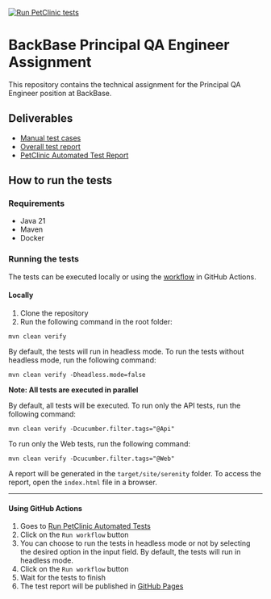 [![Run PetClinic tests](https://github.com/ricardorlg/VetClinicTests/actions/workflows/build_and_test.yml/badge.svg)](https://github.com/ricardorlg/VetClinicTests/actions/workflows/build_and_test.yml)
# BackBase Principal QA Engineer Assignment 
This repository contains the technical assignment for the Principal QA Engineer position at BackBase.
## Deliverables
* [Manual test cases](manual_tests.md)
* [Overall test report](overall_report.md)
* [PetClinic Automated Test Report](https://ricardorlg.github.io/VetClinicTests/)

## How to run the tests

### Requirements
- Java 21
- Maven 
- Docker

### Running the tests
The tests can be executed locally or using the [workflow](.github/workflows/build_and_test.yml) in GitHub Actions.
#### Locally

1. Clone the repository
2. Run the following command in the root folder:
```shell
mvn clean verify
```
By default, the tests will run in headless mode. To run the tests without headless mode, run the following command:
```shell
mvn clean verify -Dheadless.mode=false
```
**Note: All tests are executed in parallel**

By default, all tests will be executed. To run only the API tests, run the following command:
```shell
mvn clean verify -Dcucumber.filter.tags="@Api"
```

To run only the Web tests, run the following command:
```shell
mvn clean verify -Dcucumber.filter.tags="@Web"
```
A report will be generated in the `target/site/serenity` folder. To access the report, open the `index.html` file in a browser.

___
#### Using GitHub Actions

1. Goes to [Run PetClinic Automated Tests](https://github.com/ricardorlg/VetClinicTests/actions/workflows/build_and_test.yml)
2. Click on the `Run workflow` button
3. You can choose to run the tests in headless mode or not by selecting the desired option in the input field. By default, the tests will run in headless mode.
4. Click on the `Run workflow` button
5. Wait for the tests to finish
6. The test report will be published in [GitHub Pages](https://ricardorlg.github.io/VetClinicTests/)